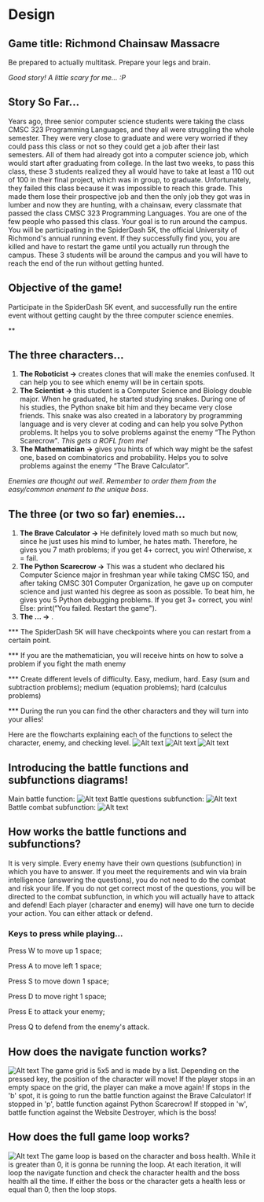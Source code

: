 # Design

## Game title: Richmond Chainsaw Massacre
Be prepared to actually multitask. Prepare your legs and brain.

*Good story! A little scary for me... :P*

## Story So Far...
Years ago, three senior computer science students were taking the class CMSC 323 Programming Languages, and they all were struggling the whole semester. They were very close to graduate and were very worried if they could pass this class or not so they could get a job after their last semesters. All of them had already got into a computer science job, which would start after graduating from college. In the last two weeks, to pass this class, these 3 students realized they all would have to take at least a 110 out of 100 in their final project, which was in group, to graduate. Unfortunately, they failed this class because it was impossible to reach this grade. This made them lose their prospective job and then the only job they got was in lumber and now they are hunting, with a chainsaw, every classmate that passed the class CMSC 323 Programming Languages. You are one of the few people who passed this class. Your goal is to run around the campus. You will be participating in the SpiderDash 5K, the official University of Richmond's annual running event. If they successfully find you, you are killed and have to restart the game until you actually run through the campus. These 3 students will be around the campus and you will have to reach the end of the run without getting hunted.

## Objective of the game!
Participate in the SpiderDash 5K event, and successfully run the entire event without getting caught by the three computer science enemies.

**

## The three characters...
1. **The Roboticist →** creates clones that will make the enemies confused. It can help you to see which enemy will be in certain spots.
2. **The Scientist →** this student is a Computer Science and Biology double major. When he graduated, he started studying snakes. During one of his studies, the Python snake bit him and they became very close friends. This snake was also created in a laboratory by programming language and is very clever at coding and can help you solve Python problems. It helps you to solve problems against the enemy “The Python Scarecrow". *This gets a ROFL from me!*
3. **The Mathematician →** gives you hints of which way might be the safest one, based on combinatorics and probability. Helps you to solve problems against the enemy “The Brave Calculator”.

*Enemies are thought out well. Remember to order them from the easy/common enement to the unique boss.*

## The three (or two so far) enemies...
1. **The Brave Calculator →** He definitely loved math so much but now, since he just uses his mind to lumber, he hates math. Therefore, he gives you 7 math problems; if you get 4+ correct, you win! Otherwise, x = fail.
2. **The Python Scarecrow →** This was a student who declared his Computer Science major in freshman year while taking CMSC 150, and after taking CMSC 301 Computer Organization, he gave up on computer science and just wanted his degree as soon as possible. To beat him, he gives you 5 Python debugging problems. If you get 3+ correct, you win! Else: print(”You failed. Restart the game").
3. **The … →** .


*** The SpiderDash 5K will have checkpoints where you can restart from a certain point.

*** If you are the mathematician, you will receive hints on how to solve a problem if you fight the math enemy

*** Create different levels of difficulty. Easy, medium, hard. Easy (sum and subtraction problems); medium (equation problems); hard (calculus problems)

*** During the run you can find the other characters and they will turn into your allies!

Here are the flowcharts explaining each of the functions to select the character, enemy, and checking level.
![Alt text](<generate_character function flowchart.png>)
![Alt text](<generate_enemy function flowchart.png>)
![Alt text](<check_level function flowchart.png>)

## Introducing the battle functions and subfunctions diagrams!
Main battle function:
![Alt text](<def battle main function.drawio.png>)
Battle questions subfunction:
![Alt text](<def battle questions.png>)
Battle combat subfunction:
![Alt text](<def battle combat.drawio.png>)

## How works the battle functions and subfunctions?
It is very simple. Every enemy have their own questions (subfunction) in which you have to answer. If you meet the requirements and win via brain intelligence (answering the questions), you do not need to do the combat and risk your life. If you do not get correct most of the questions, you will be directed to the combat subfunction, in which you will actually have to attack and defend! Each player (character and enemy) will have one turn to decide your action. You can either attack or defend.

### Keys to press while playing...
Press W to move up 1 space;

Press A to move left 1 space;

Press S to move down 1 space;

Press D to move right 1 space;

Press E to attack your enemy;

Press Q to defend from the enemy's attack.

## How does the navigate function works?
![Alt text](<Navigate function.drawio.png>)
The game grid is 5x5 and is made by a list. Depending on the pressed key, the position of the character will move! If the player stops in an empty space on the grid, the player can make a move again! If stops in the 'b' spot, it is going to run the battle function against the Brave Calculator! If stopped in 'p', battle function against Python Scarecrow! If stopped in 'w', battle function against the Website Destroyer, which is the boss!

## How does the full game loop works?
![Alt text](<Full game loop deliverable 3.drawio.png>)
The game loop is based on the character and boss health. While it is greater than 0, it is gonna be running the loop. At each iteration, it will loop the navigate function and check the character health and the boss health all the time. If either the boss or the character gets a health less or equal than 0, then the loop stops.